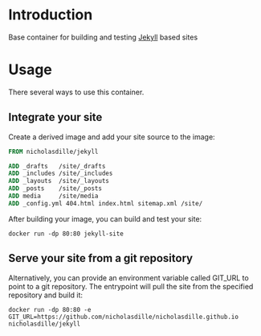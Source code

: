 # Introduction

Base container for building and testing [Jekyll](https://jekyllrb.com/) based sites

# Usage

There several ways to use this container.

## Integrate your site

Create a derived image and add your site source to the image:

```Dockerfile
FROM nicholasdille/jekyll

ADD _drafts   /site/_drafts
ADD _includes /site/_includes
ADD _layouts  /site/_layouts
ADD _posts    /site/_posts
ADD media     /site/media
ADD _config.yml 404.html index.html sitemap.xml /site/
```

After building your image, you can build and test your site:

```
docker run -dp 80:80 jekyll-site
```

## Serve your site from a git repository

Alternatively, you can provide an environment variable called GIT_URL to point to a git repository. The entrypoint will pull the site from the specified repository and build it:

```
docker run -dp 80:80 -e GIT_URL=https://github.com/nicholasdille/nicholasdille.github.io nicholasdille/jekyll
```
